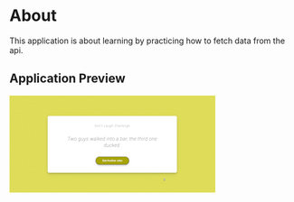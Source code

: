 # About

This application is about learning by practicing how to fetch data from the api.

## Application Preview

![gif preview](assets/dad-joke.gif)
